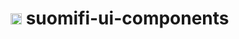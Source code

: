 # <img src="https://avatars0.githubusercontent.com/u/11345641?s=88&v=4" alt="VRK" width="18"/> suomifi-ui-components

